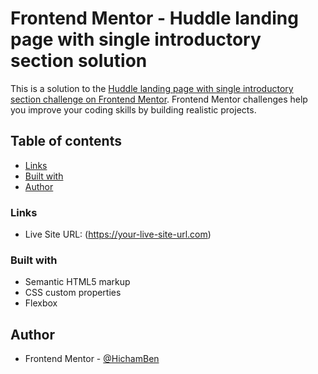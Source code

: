 # Frontend Mentor - Huddle landing page with single introductory section solution

This is a solution to the [Huddle landing page with single introductory section challenge on Frontend Mentor](https://www.frontendmentor.io/challenges/huddle-landing-page-with-a-single-introductory-section-B_2Wvxgi0). Frontend Mentor challenges help you improve your coding skills by building realistic projects. 

## Table of contents

  - [Links](#links)
  - [Built with](#built-with)
  - [Author](#author)

### Links

- Live Site URL: (https://your-live-site-url.com)

### Built with

- Semantic HTML5 markup
- CSS custom properties
- Flexbox

## Author

- Frontend Mentor - [@HichamBen](https://www.frontendmentor.io/profile/HichamBen)

